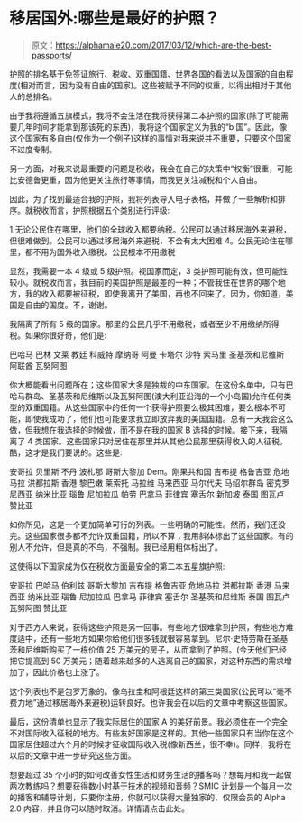 # 移居国外:哪些是最好的护照？

> 原文：<https://alphamale20.com/2017/03/12/which-are-the-best-passports/>

护照的排名基于免签证旅行、税收、双重国籍、世界各国的看法以及国家的自由程度(相对而言，因为没有自由的国家)。这些被赋予不同的权重，以得出相对于其他人的总排名。

由于我将遵循五旗模式，我将不会生活在我将获得第二本护照的国家(除了可能需要几年时间才能拿到那该死的东西)，我将这个国家定义为我的“b 国”。因此，像这个国家有多自由(仅作为一个例子)这样的事情对我来说并不重要，只要这个国家不过度专制。

另一方面，对我来说最重要的问题是税收，我会在自己的决策中“权衡”很重，可能比安德鲁更重，因为他更关注旅行等事情，而我更关注减税和个人自由。

因此，为了找到最适合我的护照，我将列表导入电子表格，并做了一些解析和排序。就税收而言，护照根据五个类别进行评级:

1.无论公民住在哪里，他们的全球收入都要纳税。公民可以通过移居海外来避税，但很难做到。公民可以通过移居海外来避税，不会有太大困难
4。公民无论住在哪里，都不用为国外收入缴税。公民根本不用缴税

显然，我需要一本 4 级或 5 级护照。视国家而定，3 类护照可能有效，但可能性较小。就税收而言，我目前的美国护照是最差的一种；不管我住在世界的哪个地方，我的收入都要被征税，即使我离开了美国，再也不回来了。因为，你知道，美国是自由的国度。不，谢谢。

我隔离了所有 5 级的国家。那里的公民几乎不用缴税，或者至少不用缴纳所得税。如果你很好奇，他们是:

巴哈马
巴林
文莱
教廷
科威特
摩纳哥
阿曼
卡塔尔
沙特
索马里
圣基茨和尼维斯
阿联酋
瓦努阿图

你大概能看出问题所在；这些国家大多是独裁的中东国家。在这份名单中，只有巴哈马群岛、圣基茨和尼维斯以及瓦努阿图(澳大利亚沿海的一个小岛国)允许任何类型的双重国籍。从这些国家中的任何一个获得护照要么极其困难，要么根本不可能，即使我成功了，他们也可能要求我立即放弃我的美国国籍。总有一天我会这么做，但我想在我选择的时候做，而不是在我的国家 B 选择的时候。接下来，我隔离了 4 类国家。这些国家只对居住在那里并从其他公民那里获得收入的人征税。酷，这才是我们要说的。这些是:

安哥拉
贝里斯
不丹
波札那
哥斯大黎加
Dem。刚果共和国
吉布提
格鲁吉亚
危地马拉
洪都拉斯
香港
黎巴嫩
莱索托
马拉维
马来西亚
马尔代夫
马绍尔群岛
密克罗尼西亚
纳米比亚
瑙鲁
尼加拉瓜
帕劳
巴拿马
菲律宾
塞舌尔
新加坡
泰国
图瓦卢
赞比亚

如你所见，这是一个更加简单可行的列表。一些明确的可能性。然而，我们还没完。这些国家很多都不允许双重国籍，所以不算；我用斜体标出了这些国家。有的别人不允许，但是真的不鸟，不强制。我已经用粗体标出了。

这使得以下国家成为仅在税收方面最安全的第二本五星旗护照:

安哥拉
巴哈马
伯利兹
哥斯大黎加
吉布提
格鲁吉亚
危地马拉
洪都拉斯
香港
马来西亚
纳米比亚
瑙鲁
尼加拉瓜
巴拿马
菲律宾
塞舌尔
圣基茨和尼维斯
泰国
图瓦卢
瓦努阿图
赞比亚

对于西方人来说，获得这些护照是另一回事。有些地方很难拿到护照，有些地方难度适中，还有一些地方如果你给他们很多钱就很容易拿到。尼尔·史特劳斯在圣基茨和尼维斯购买了一栋价值 25 万美元的房子，从而拿到了护照。(今天他们已经把它提高到 50 万美元；随着越来越多的人逃离自己的国家，对这种东西的需求增加了，因此价格也上涨了。

这个列表也不是包罗万象的。像乌拉圭和阿根廷这样的第三类国家(公民可以“毫不费力地”通过移居海外来避税)运转良好。也许我会在以后的文章中考察这些国家。

最后，这份清单也显示了我实际居住的国家 A 的美好前景。我必须住在一个完全不对国际收入征税的地方。有些友好国家是这样的。其他一些国家只有当你在这个国家居住超过六个月的时候才征收国际收入税(像新西兰，很不幸)。同样，我将在以后的文章中进一步研究这些方面。

想要超过 35 个小时的如何改善女性生活和财务生活的播客吗？想每月和我一起做两次教练吗？想要获得数小时基于技术的视频和音频？SMIC 计划是一个每月一次的播客和辅导计划，只要你注册，你就可以获得大量独家的、仅限会员的 Alpha 2.0 内容，并且你可以随时取消。详情请点击此处。